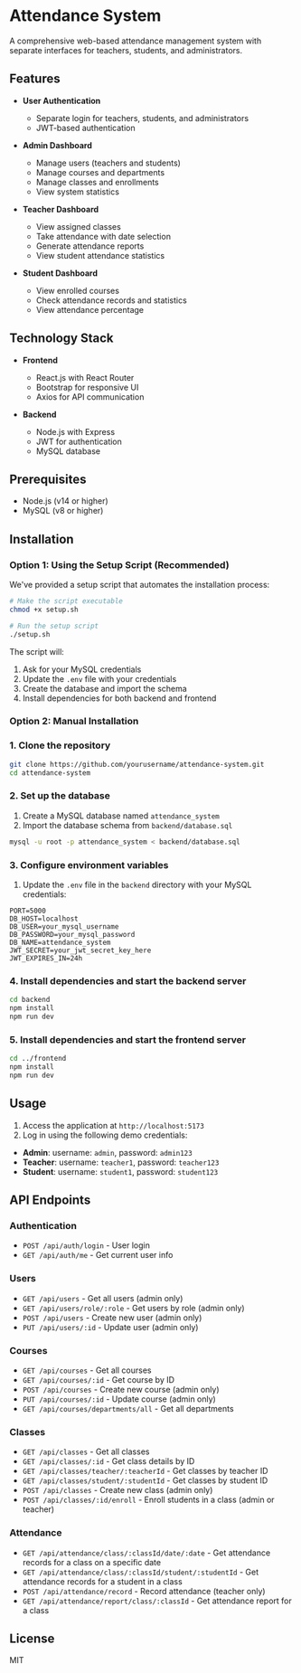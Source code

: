 # Attendance System

A comprehensive web-based attendance management system with separate interfaces for teachers, students, and administrators.

## Features

-  **User Authentication**

   -  Separate login for teachers, students, and administrators
   -  JWT-based authentication

-  **Admin Dashboard**

   -  Manage users (teachers and students)
   -  Manage courses and departments
   -  Manage classes and enrollments
   -  View system statistics

-  **Teacher Dashboard**

   -  View assigned classes
   -  Take attendance with date selection
   -  Generate attendance reports
   -  View student attendance statistics

-  **Student Dashboard**
   -  View enrolled courses
   -  Check attendance records and statistics
   -  View attendance percentage

## Technology Stack

-  **Frontend**

   -  React.js with React Router
   -  Bootstrap for responsive UI
   -  Axios for API communication

-  **Backend**
   -  Node.js with Express
   -  JWT for authentication
   -  MySQL database

## Prerequisites

-  Node.js (v14 or higher)
-  MySQL (v8 or higher)

## Installation

### Option 1: Using the Setup Script (Recommended)

We've provided a setup script that automates the installation process:

```bash
# Make the script executable
chmod +x setup.sh

# Run the setup script
./setup.sh
```

The script will:

1. Ask for your MySQL credentials
2. Update the `.env` file with your credentials
3. Create the database and import the schema
4. Install dependencies for both backend and frontend

### Option 2: Manual Installation

### 1. Clone the repository

```bash
git clone https://github.com/yourusername/attendance-system.git
cd attendance-system
```

### 2. Set up the database

1. Create a MySQL database named `attendance_system`
2. Import the database schema from `backend/database.sql`

```bash
mysql -u root -p attendance_system < backend/database.sql
```

### 3. Configure environment variables

1. Update the `.env` file in the `backend` directory with your MySQL credentials:

```
PORT=5000
DB_HOST=localhost
DB_USER=your_mysql_username
DB_PASSWORD=your_mysql_password
DB_NAME=attendance_system
JWT_SECRET=your_jwt_secret_key_here
JWT_EXPIRES_IN=24h
```

### 4. Install dependencies and start the backend server

```bash
cd backend
npm install
npm run dev
```

### 5. Install dependencies and start the frontend server

```bash
cd ../frontend
npm install
npm run dev
```

## Usage

1. Access the application at `http://localhost:5173`
2. Log in using the following demo credentials:

-  **Admin**: username: `admin`, password: `admin123`
-  **Teacher**: username: `teacher1`, password: `teacher123`
-  **Student**: username: `student1`, password: `student123`

## API Endpoints

### Authentication

-  `POST /api/auth/login` - User login
-  `GET /api/auth/me` - Get current user info

### Users

-  `GET /api/users` - Get all users (admin only)
-  `GET /api/users/role/:role` - Get users by role (admin only)
-  `POST /api/users` - Create new user (admin only)
-  `PUT /api/users/:id` - Update user (admin only)

### Courses

-  `GET /api/courses` - Get all courses
-  `GET /api/courses/:id` - Get course by ID
-  `POST /api/courses` - Create new course (admin only)
-  `PUT /api/courses/:id` - Update course (admin only)
-  `GET /api/courses/departments/all` - Get all departments

### Classes

-  `GET /api/classes` - Get all classes
-  `GET /api/classes/:id` - Get class details by ID
-  `GET /api/classes/teacher/:teacherId` - Get classes by teacher ID
-  `GET /api/classes/student/:studentId` - Get classes by student ID
-  `POST /api/classes` - Create new class (admin only)
-  `POST /api/classes/:id/enroll` - Enroll students in a class (admin or teacher)

### Attendance

-  `GET /api/attendance/class/:classId/date/:date` - Get attendance records for a class on a specific date
-  `GET /api/attendance/class/:classId/student/:studentId` - Get attendance records for a student in a class
-  `POST /api/attendance/record` - Record attendance (teacher only)
-  `GET /api/attendance/report/class/:classId` - Get attendance report for a class

## License

MIT
